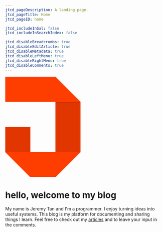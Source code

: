 ```yaml
---
jtcd_pageDescription: A landing page.
jtcd_pageTitle: Home
jtcd_pageID: home

jtcd_includeInSal: false
jtcd_includeInSearchIndex: false

jtcd_disableBreadcrumbs: true
jtcd_disableEditArticle: true
jtcd_disableMetadata: true
jtcd_disableLeftMenu: true
jtcd_disableRightMenu: true
jtcd_disableComments: true
---
```


<svg id="logo" version="1.1" xmlns="http://www.w3.org/2000/svg" xmlns:xlink="http://www.w3.org/1999/xlink" x="0px" y="0px" width="240px"
	 height="320px" viewBox="0 0 240 320" enable-background="new 0 0 240 320" xml:space="preserve">
    <g id="wrapper">
	    <g id="segment-one">
		    <g id="right" fill="#E23600">
			    <polygon id="right-top-tri" points="160,80 240,80 160,0"/>
			    <rect id="right-quad" x="160" y="80" width="80" height="160" />
			    <polygon id="right-bottom-tri" points="160,320 240,240 160,240" />
                <linearGradient id="gradient" gradientUnits="userSpaceOnUse" x1="200" y1="85" x2="200" y2="80">
				    <stop  offset="0" style="stop-color:#000000;stop-opacity:0"/>
				    <stop  offset="1" style="stop-color:#000000;stop-opacity:0.15"/>
			    </linearGradient>
			    <rect id="right-gradient" x="160" y="80" fill="url(#gradient)" width="80" height="5"/>
		    </g>
		    <g id="segment-two">
			    <g id="left" fill="#E23600">
				    <rect id="left-quad" y="160"  width="80" height="80"/>
				    <polygon id="left-tri" points="80,320 80,240 0,240 				"/>
			    </g>
			    <g id="bottom" fill="#FE3D00">
				    <polygon id="bottom-right-tri" points="160,240 160,320 240,240 				"/>
				    <rect id="bottom-quad" x="80" y="240" width="80" height="80"/>
				    <polygon id="bottom-left-tri" points="0,240 80,320 80,240 				"/>
			    </g>
		    </g>
	    </g>
    <path id="heart-left" fill="#FE3D00" d="M0,0c22,0,40,17.908,40,40c0,22.091-18,40-40,40V0z"/>
	<path id="heart-right" fill="#FE3D00" d="M0,0c0,22,17.909,40,40,40c22.092,0,40-18,40-40H0z"/>
	<g id="top" fill="#FE3D00">
		 <rect id="top-quad"  width="160" height="80" />
		 <polygon id="top-tri" points="160,80 240,80 160,0"/>
 	</g>
</svg>

# hello, welcome to my blog
My name is Jeremy Tan and I'm a programmer. I enjoy turning ideas into useful systems. This 
blog is my platform for documenting and sharing things I learn. Feel free to check out my [articles](http://localhost:8080/articles/allArticles.html)
and to leave your input in the comments.